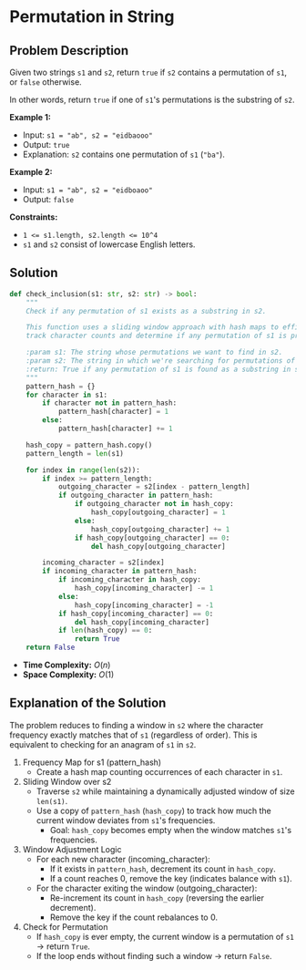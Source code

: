 # Permutation in String

## Problem Description

Given two strings `s1` and `s2`, return `true` if `s2` contains a permutation of `s1`,
or `false` otherwise.

In other words, return `true` if one of `s1`'s permutations is the substring of `s2`.

**Example 1:**

* Input: `s1 = "ab", s2 = "eidbaooo"`
* Output: `true`
* Explanation: `s2` contains one permutation of `s1` (`"ba"`).

**Example 2:**

* Input: `s1 = "ab", s2 = "eidboaoo"`
* Output: `false`

**Constraints:**

* `1 <= s1.length, s2.length <= 10^4`
* `s1` and `s2` consist of lowercase English letters.

## Solution

```python
def check_inclusion(s1: str, s2: str) -> bool:
    """
    Check if any permutation of s1 exists as a substring in s2.

    This function uses a sliding window approach with hash maps to efficiently
    track character counts and determine if any permutation of s1 is present in s2.

    :param s1: The string whose permutations we want to find in s2.
    :param s2: The string in which we're searching for permutations of s1.
    :return: True if any permutation of s1 is found as a substring in s2, False otherwise.
    """
    pattern_hash = {}
    for character in s1:
        if character not in pattern_hash:
            pattern_hash[character] = 1
        else:
            pattern_hash[character] += 1

    hash_copy = pattern_hash.copy()
    pattern_length = len(s1)

    for index in range(len(s2)):
        if index >= pattern_length:
            outgoing_character = s2[index - pattern_length]
            if outgoing_character in pattern_hash:
                if outgoing_character not in hash_copy:
                    hash_copy[outgoing_character] = 1
                else:
                    hash_copy[outgoing_character] += 1
                if hash_copy[outgoing_character] == 0:
                    del hash_copy[outgoing_character]

        incoming_character = s2[index]
        if incoming_character in pattern_hash:
            if incoming_character in hash_copy:
                hash_copy[incoming_character] -= 1
            else:
                hash_copy[incoming_character] = -1
            if hash_copy[incoming_character] == 0:
                del hash_copy[incoming_character]
            if len(hash_copy) == 0:
                return True
    return False
```

* **Time Complexity:** $O(n)$
* **Space Complexity:** $O(1)$

## Explanation of the Solution

The problem reduces to finding a window in `s2` where the character frequency exactly matches that of `s1` 
(regardless of order). This is equivalent to checking for an anagram of `s1` in `s2`.

1. Frequency Map for s1 (pattern_hash)
    * Create a hash map counting occurrences of each character in `s1`.
2. Sliding Window over s2
    * Traverse `s2` while maintaining a dynamically adjusted window of size `len(s1)`.
    * Use a copy of `pattern_hash` (`hash_copy`) to track how much the current window deviates from `s1`'s frequencies.
        * Goal: `hash_copy` becomes empty when the window matches `s1`'s frequencies.
3. Window Adjustment Logic
    * For each new character (incoming_character):
        * If it exists in `pattern_hash`, decrement its count in `hash_copy`.
        * If a count reaches 0, remove the key (indicates balance with `s1`).
    * For the character exiting the window (outgoing_character):
        * Re-increment its count in `hash_copy` (reversing the earlier decrement).
        * Remove the key if the count rebalances to 0.
4. Check for Permutation
    * If `hash_copy` is ever empty, the current window is a permutation of `s1` → return `True`.
    * If the loop ends without finding such a window → return `False`.